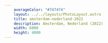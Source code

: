 ```yaml
---
    averageColor: "#747474"
    layout: ../../layouts/PhotoLayout.astro
    title: amsterdam-nederland-2022
    description: Amsterdam, Nederland (2022)
    width: 6000
    height: 4000
---
```

